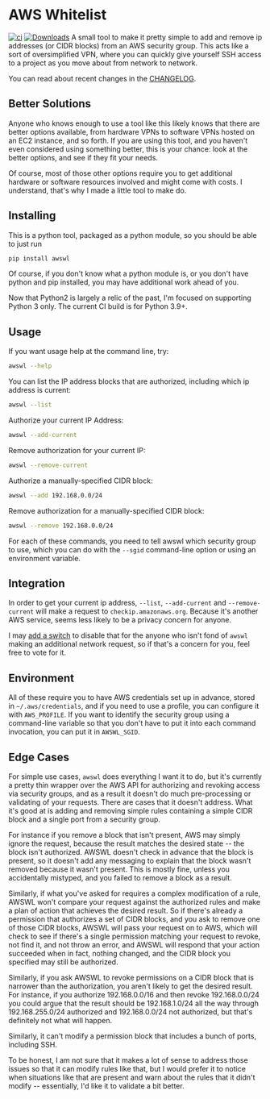 # AWS Whitelist

[![ci](https://github.com/geoffreywiseman/awswl/actions/workflows/ci.yml/badge.svg)](https://github.com/geoffreywiseman/awswl/actions/workflows/ci.yml)
[![Downloads](https://static.pepy.tech/badge/awswl)](https://pepy.tech/project/awswl)
A small tool to make it pretty simple to add and remove ip addresses (or CIDR blocks) from an AWS
security group. This acts like a sort of oversimplified VPN, where you can quickly give yourself
SSH access to a project as you move about from network to network.

You can read about recent changes in the [CHANGELOG](CHANGELOG.md).


## Better Solutions

Anyone who knows enough to use a tool like this likely knows that there are better options 
available, from hardware VPNs to software VPNs hosted on an EC2 instance, and so forth. If you
are using this tool, and you haven't even considered using something better, this is your chance:
look at the better options, and see if they fit your needs.

Of course, most of those other options require you to get additional hardware or software resources 
involved and might come with costs. I understand, that's why I made a little tool to make do.

## Installing

This is a python tool, packaged as a python module, so you should be able to just run

```bash
pip install awswl
```    

Of course, if you don't know what a python module is, or you don't have python and pip installed,
you may have additional work ahead of you.

Now that Python2 is largely a relic of the past, I'm focused on supporting Python 3 only. The current CI build is for Python 3.9+.

## Usage

If you want usage help at the command line, try:

```bash
awswl --help
```

You can list the IP address blocks that are authorized, including which ip address is current:

```bash
awswl --list
```

Authorize your current IP Address:

```bash
awswl --add-current
```

Remove authorization for your current IP:

```bash
awswl --remove-current
```

Authorize a manually-specified CIDR block:

```bash
awswl --add 192.168.0.0/24
```

Remove authorization for a manually-specified CIDR block:

```bash
awswl --remove 192.168.0.0/24
```

For each of these commands, you need to tell awswl which security group to use, which you can do
with the ``--sgid`` command-line option or using an environment variable.


## Integration

In order to get your current ip address, ``--list``, ``--add-current`` and ``--remove-current`` will make a request to ``checkip.amazonaws.org``. Because it's another AWS service, seems less likely to be a privacy concern for anyone.

I may [add a switch](https://github.com/geoffreywiseman/awswl/issues/3) to disable that for the anyone who isn't fond of `awswl` making an additional network request, so if that's a concern for you, feel free to vote for it.




## Environment

All of these require you to have AWS credentials set up in advance, stored in
``~/.aws/credentials``, and if you need to use a profile, you can configure it with
``AWS_PROFILE``. If you want to identify the security group using a command-line variable so that
you don't have to put it into each command invocation, you can put it in ``AWSWL_SGID``.


## Edge Cases

For simple use cases, ``awswl`` does everything I want it to do, but it's currently a pretty thin
wrapper over the AWS API for authorizing and revoking access via security groups, and as a result
it doesn't do much pre-processing or validating of your requests. There are cases that it doesn't
address. What it's good at is adding and removing simple rules containing a simple CIDR block
and a single port from a security group.

For instance if you remove a block that isn't present, AWS may simply ignore the request, because
the result matches the desired state -- the block isn't authorized. AWSWL doesn't check in advance
that the block is present, so it doesn't add any messaging to explain that the block wasn't removed
because it wasn't present. This is mostly fine, unless you accidentally mistyped, and you failed to
remove a block as a result.

Similarly, if what you've asked for requires a complex modification of a rule, AWSWL won't
compare your request against the authorized rules and make a plan of action that achieves the
desired result. So if there's already a permission that authorizes a set of CIDR blocks, and you
ask to remove one of those CIDR blocks, AWSWL will pass your request on to AWS, which will check
to see if there's a single permission matching your request to revoke, not find it, and not
throw an error, and AWSWL will respond that your action succeeded when in fact, nothing changed,
and the CIDR block you specified may still be authorized.

Similarly, if you ask AWSWL to revoke permissions on a CIDR block that is narrower than the
authorization, you aren't likely to get the desired result. For instance, if you authorize
192.168.0.0/16 and then revoke 192.168.0.0/24 you could argue that the result should be
192.168.1.0/24 all the way through 192.168.255.0/24 authorized and 192.168.0.0/24 not authorized,
but that's definitely not what will happen.

Similarly, it can't modify a permission block that includes a bunch of ports, including SSH.

To be honest, I am not sure that it makes a lot of sense to address those issues so that it can modify
rules like that, but I would prefer it to notice when situations like that are present and warn
about the rules that it didn't modify -- essentially, I'd like it to validate a bit better.
